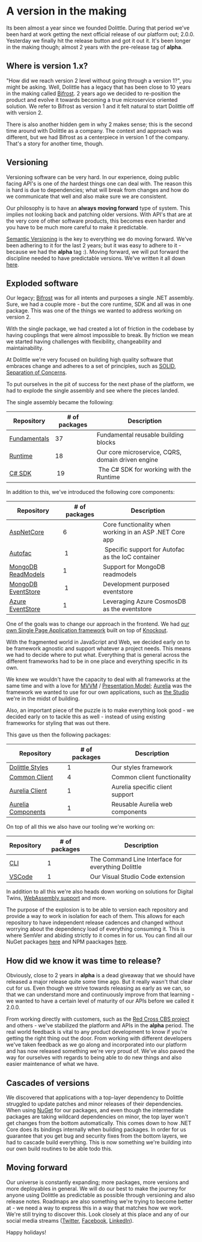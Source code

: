 
# A version in the making

Its been almost a year since we founded Dolittle. During that period we've been hard at work getting the next official release of our platform out; 2.0.0. Yesterday we finally hit the release button and got it out it. It's been longer in the making though; almost 2 years with the pre-release tag of **alpha**.

## Where is version 1.x?

"How did we reach version 2 level without going through a version 1?", you might be asking. Well, Dolittle has a legacy that has been close to 10 years in the making called [Bifrost](https://github.com/dolittle/bifrost). 2 years ago we decided to re-position the product and evolve it towards becoming a true microservice oriented solution. We refer to Bifrost as version 1 and it felt natural to start Dolittle off with version 2.

There is also another hidden gem in why 2 makes sense; this is the second time around with Dolittle as a company. The context and approach was different, but we had Bifrost as a centerpiece in version 1 of the company. That's a story for another time, though.

## Versioning

Versioning software can be very hard. In our experience, doing public facing API's is one of *the* hardest things one can deal with. The reason this is hard is due to dependencies; what will break from changes and how do we communicate that well and also make sure we are consistent.

Our philosophy is to have an **always moving forward** type of system. This implies not looking back and patching older versions. With API's that are at the very core of other software products, this becomes even harder and you have to be much more careful to make it predictable.

[Semantic Versioning](https://semver.org) is the key to everything we do moving forward. We've been adhering to it for the last 2 years; but it was easy to adhere to it - because we had the **alpha** tag :). Moving forward, we will put forward the discipline needed to have predictable versions. We've written it all down [here](https://dolittle.io/general/versioning/).

## Exploded software

Our legacy; [Bifrost](https://github.com/dolittle/bifrost) was for all intents and purposes a single .NET assembly. Sure, we had a couple more - but the core runtime, SDK and all was in one package. This was one of the things we wanted to address working on version 2.

With the single package, we had created a lot of friction in the codebase by having couplings that were almost impossible to break. By friction we mean we started having challenges with flexibility, changeability and maintainability.

At Dolittle we're very focused on building high quality software that embraces change and adheres to a set of principles, such as [SOLID](https://en.wikipedia.org/wiki/SOLID), [Separation of Concerns](https://en.wikipedia.org/wiki/Separation_of_concerns).

To put ourselves in the pit of success for the next phase of the platform, we had to explode the single assembly and see where the pieces landed.

The single assembly became the following:

| Repository | # of packages | Description |
| ---------- | ------------- | ----------- |
| [Fundamentals](https://github.com/dolittle/dotnet.fundamentals) | 37 | Fundamental reusable building blocks |
| [Runtime](https://github.com/dolittle/runtime) | 18 | Our core microservice, CQRS, domain driven engine |
| [C# SDK](https://github.com/dolittle/dotnet.sdk) | 19 | The C# SDK for working with the Runtime |

In addition to this, we've introduced the following core components:

| Repository | # of packages | Description |
| ---------- | ------------- | ----------- |
| [AspNetCore](https://github.com/dolittle-interaction/aspnetcore) | 6 | Core functionality when working in an ASP .NET Core app |
| [Autofac](https://github.com/dolittle-extensions/DotNET.DependencyInversion.Autofac) | 1 | Specific support for Autofac as the IoC container |
| [MongoDB ReadModels](https://github.com/dolittle-extensions/ReadModels.MongoDB) | 1 | Support for MongoDB readmodels |
| [MongoDB EventStore](https://github.com/dolittle-extensions/Runtime.Events.MongoDB) | 1 | Development purposed eventstore |
| [Azure EventStore](https://github.com/dolittle-extensions/Runtime.Events.Azure) | 1 | Leveraging Azure CosmosDB as the eventstore |

One of the goals was to change our approach in the frontend. We had [our own Single Page Application framework](https://github.com/dolittle/Bifrost/tree/master/Source/Bifrost.JavaScript) built on top of [Knockout](https://knockoutjs.com).

With the fragmented world in JavaScript and Web, we decided early on to be framework agnostic and support whatever a project needs. This means we had to decide where to put what. Everything that is general across the different frameworks had to be in one place and everything specific in its own.

We knew we wouldn't have the capacity to deal with all frameworks at the same time and with a love for [MVVM](https://en.wikipedia.org/wiki/Model–view–viewmodel) / [Presentation Model](http://martinfowler.com/eaaDev/PresentationModel.html); [Aurelia](http://aurelia.io) was the framework we wanted to use for our own applications, such as [the Studio](https://dolittle.studio) we're in the midst of building.

Also, an important piece of the puzzle is to make everything look good - we decided early on to tackle this as well - instead of using existing frameworks for styling that was out there.

This gave us then the following packages:

| Repository | # of packages | Description |
| ---------- | ------------- | ----------- |
| [Dolittle Styles](https://github.com/dolittle-interaction/Dolittle.styles) | 1 | Our styles framework |
| [Common Client](https://github.com/dolittle-interaction/JavaScript.Client) | 4 | Common client functionality |
| [Aurelia Client](https://github.com/dolittle-interaction/JavaScript.Client.Aurelia) | 1 | Aurelia specific client support |
| [Aurelia Components](https://github.com/dolittle-interaction/JavaScript.Components.Aurelia) | 1 | Reusable Aurelia web components |

On top of all this we also have our tooling we're working on:

| Repository | # of packages | Description |
| ---------- | ------------- | ----------- |
| [CLI](https://github.com/dolittle-tools/cli) | 1 | The Command Line Interface for everything Dolittle |
| [VSCode](https://github.com/dolittle-tools/vscode) | 1 | Our Visual Studio Code extension |

In addition to all this we're also heads down working on solutions for Digital Twins, [WebAssembly support](https://github.com/dolittle-interaction/WebAssembly) and more.

The purpose of the explosion is to be able to version each repository and provide a way to work in isolation for each of them. This allows for each repository to have independent release cadences and changed without worrying about the dependency load of everything consuming it. This is where SemVer and abiding strictly to it comes in for us. You can find all our NuGet packages [here](https://www.nuget.org/packages?q=dolittle)
and NPM paackages [here](https://www.npmjs.com/search?q=dolittle).

## How did we know it was time to release?

Obviously, close to 2 years in **alpha** is a dead giveaway that we should have released a major release quite some time ago. But it really wasn't that clear cut for us. Even though we strive towards releasing as early as we can, so that we can understand more and continuously improve from that learning -
we wanted to have a certain level of maturity of our APIs before we called it 2.0.0.

From working directly with customers, such as the [Red Cross CBS project](http://github.com/ifRCGo/cbs) and others - we've stabilized the platform and APIs in the **alpha** period. The real world feedback is vital to any product development to know if you're getting the right thing out the door.
From working with different developers we've taken feedback as we go along and incorporated into our platform and has now released something we're very
proud of. We've also paved the way for ourselves with regards to being able to do new things and also easier maintenance of what we have.

## Cascades of versions

We discovered that applications with a top-layer dependency to Dolittle struggled to update patches and minor releases of their dependencies. When using [NuGet](https://nuget.org) for our packages, and even though the intermediate packages are taking wildcard dependencies on minor, the top layer won't get changes from the bottom automatically. This comes down to how .NET Core does its bindings internally when building packages. In order for us guarantee that you get bug and security fixes from the bottom layers, we had to cascade build everything. This is now something we're building into our own build routines to be able todo this.

## Moving forward

Our universe is constantly expanding; more packages, more versions and more deployables in general. We will do our best to make the journey for anyone using Dolittle as predictable as possible through versioning and also release notes. Roadmaps are also something we're trying to become better at - we need a way to express this in a way that matches how we work. We're still trying to discover this. Look closely at this place and any of our social media streams ([Twitter](https://twitter.com/dolittle), [Facebook](https://www.facebook.com/dolittleX/), [LinkedIn](https://www.linkedin.com/company/dolittle/)).

Happy holidays!
